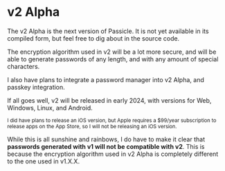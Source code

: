 <h1>v2 Alpha</h1>
<p>The v2 Alpha is the next version of Passicle. It is not yet available in its compiled form, but feel free to dig about in the source code.</p>
<p>The encryption algorithm used in v2 will be a lot more secure, and will be able to generate passwords of any length, and with any amount of special characters.</p>
<p>I also have plans to integrate a password manager into v2 Alpha, and passkey integration.</p>
<p>If all goes well, v2 will be released in early 2024, with versions for Web, Windows, Linux, and Android.</p>
<p><sup>I did have plans to release an iOS version, but Apple requires a $99/year subscription to release apps on the App Store, so I will not be releasing an iOS version.</sup></p>
<p>While this is all sunshine and rainbows, I do have to make it clear that <strong>passwords generated with v1 will not be compatible with v2</strong>. This is because the encryption algorithm used in v2 Alpha is completely different to the one used in v1.X.X.</p>
